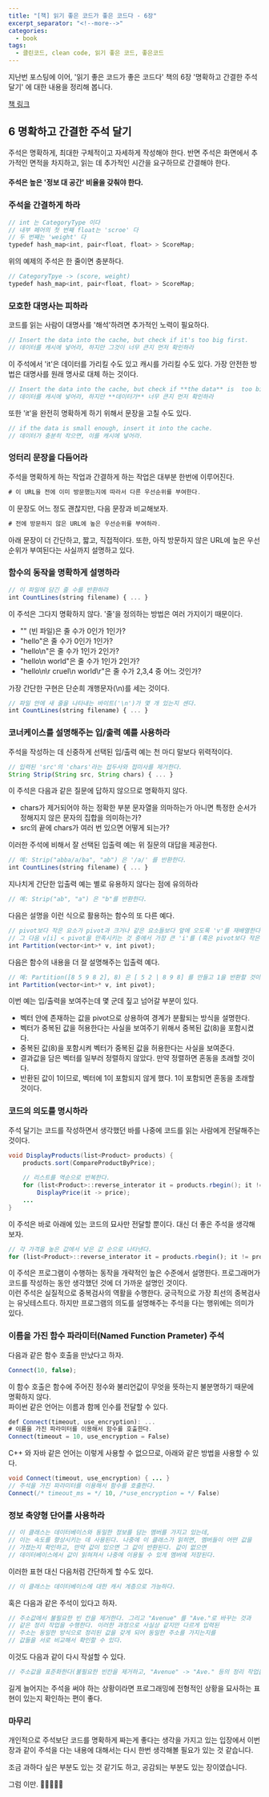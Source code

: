 ```yaml
---
title: "[책] 읽기 좋은 코드가 좋은 코드다 - 6장"
excerpt_separator: "<!--more-->"
categories:
  - book
tags:
  - 클린코드, clean code, 읽기 좋은 코드, 좋은코드
---
```


지난번 포스팅에 이어, '읽기 좋은 코드가 좋은 코드다' 책의 6장 '명확하고 간결한 주석 달기' 에 대한 내용을 정리해 봅니다.

[책 링크](https://book.naver.com/bookdb/book_detail.nhn?bid=6871807)

<!--more-->

## 6 명확하고 간결한 주석 달기

주석은 명확하게, 최대한 구체적이고 자세하게 작성해야 한다. 반면 주석은 화면에서 추가적인 면적을 차지하고, 읽는 데 추가적인 시간을 요구하므로 간결해야 한다.

#### 주석은 높은 '정보 대 공간' 비율을 갖춰야 한다.

### 주석을 간결하게 하라
```javascript
// int 는 CategoryType 이다
// 내부 페어의 첫 번째 float는 'scroe' 다
// 두 번째는 'weight' 다
typedef hash_map<int, pair<float, float> > ScoreMap;
```
위의 예제의 주석은 한 줄이면 충분하다.
```javascript
// CategoryTpye -> (score, weight)
typedef hash_map<int, pair<float, float> > ScoreMap;
```

### 모호한 대명사는 피하라
코드를 읽는 사람이 대명사를 '해석'하려면 추가적인 노력이 필요하다.
```javascript
// Insert the data into the cache, but check if it's too big first.
// 데이터를 캐시에 넣어라, 하지만 그것이 너무 큰지 먼저 확인하라
```
이 주석에서 'it'은 데이터를 가리킬 수도 있고 캐시를 가리킬 수도 있다. 가장 안전한 방법은 대명사를 원래 명사로 대체 하는 것이다.
```javascript
// Insert the data into the cache, but check if **the data** is  too big first.
// 데이터를 캐시에 넣어라, 하지만 **데이터가** 너무 큰지 먼저 확인하라
```
또한 'it'을 완전히 명확하게 하기 위해서 문장을 고칠 수도 있다.
```javascript
// if the data is small enough, insert it into the cache.
// 데이터가 충분히 작으면, 이를 캐시에 넣어라.
```

### 엉터리 문장을 다듬어라
주석을 명확하게 하는 작업과 간결하게 하는 작업은 대부분 한번에 이루어진다.
```javascript
# 이 URL을 전에 이미 방문했는지에 따라서 다른 우선순위를 부여한다.
```
이 문장도 어느 정도 괜찮지만, 다음 문장과 비교해보자.
```javascript
# 전에 방문하지 않은 URL에 높은 우선순위를 부여하라.
```
아래 문장이 더 간단하고, 짧고, 직접적이다. 또한, 아직 방문하지 않은 URL에 높은 우선순위가 부여된다는 사실까지 설명하고 있다.

### 함수의 동작을 명확하게 설명하라
```javascript
// 이 파일에 담긴 줄 수를 반환하라
int CountLines(string filename) { ... }
```
이 주석은 그다지 명확하지 않다. '줄'을 정의하는 방법은 여러 가지이기 때문이다.

- "" (빈 파일)은 줄 수가 0인가 1인가?
- "hello"은 줄 수가 0인가 1인가?
- "hello\n"은 줄 수가 1인가 2인가?
- "hello\n world"은 줄 수가 1인가 2인가?
- "hello\n\r cruel\n world\r"은 줄 수가 2,3,4 중 어느 것인가?

가장 간단한 구현은 단순희 개행문자(\n)를 세는 것이다.
```javascript
// 파일 안에 새 줄을 나타내는 바이트('\n')가 몇 개 있는지 센다.
int CountLines(string filename) { ... }
```

### 코너케이스를 설명해주는 입/출력 예를 사용하라
주석을 작성하는 데 신중하게 선택된 입/출력 예는 천 마디 말보다 위력적이다.
```javascript
// 입력된 'src'의 'chars'라는 접두사와 접미사를 제거한다.
String Strip(String src, String chars) { ... }
```
이 주석은 다음과 같은 질문에 답하지 않으므로 명확하지 않다.
- chars가 제거되어야 하는 정확한 부분 문자열을 의마하는가 아니면 특정한 순서가 정해지지 않은 문자의 집합을 의미하는가?
- src의 끝에 chars가 여러 번 있으면 어떻게 되는가?

이러한 주석에 비해서 잘 선택된 입출력 예는 위 질문의 대답을 제공한다.
```javascript
// 예: Strip("abba/a/ba", "ab") 은 '/a/' 를 반환한다.
int CountLines(string filename) { ... }
```

지나치게 간단한 입출력 예는 별로 유용하지 않다는 점에 유의하라
```javascript
// 예: Strip("ab", "a") 은 "b"를 반환한다.
```

다음은 설명을 이런 식으로 활용하는 함수의 또 다른 예다.
```javascript
// pivot보다 작은 요소가 pivot과 크거나 같은 요소들보다 앞에 오도록 'v'를 재배열한다.
// 그 다음 v[i] < pivot을 만족시키는 것 중에서 가장 큰 'i'를 (혹은 pivot보다 작은 것이 없으면 -1 을) 반환한다.
int Partition(vector<int>* v, int pivot);
```
다음은 함수의 내용을 더 잘 설명해주는 입출력 예다.
```javascript
// 예: Partition([8 5 9 8 2], 8) 은 [ 5 2 | 8 9 8] 를 만들고 1을 반환할 것이다.
int Partition(vector<int>* v, int pivot);
```
이번 예는 입/출력을 보여주는데 몇 군데 짚고 넘어갈 부분이 있다.

- 벡터 안에 존재하는 값을 pivot으로 상용하여 경계가 분활되는 방식을 설명한다.
- 벡터가 중복된 값을 허용한다는 사실을 보여주기 위해서 중복된 값(8)을 포함시켰다.
- 중복된 값(8)을 포함시켜 벡터가 중복된 값을 허용한다는 사실을 보여준다.
- 결과값을 담은 벡터를 일부러 정렬하지 않았다. 만약 정렬하면 혼동을 초래할 것이다.
- 반환된 값이 1이므로, 벡터에 1이 포함되지 않게 했다. 1이 포함되면 혼동을 초래할 것이다.

### 코드의 의도를 명시하라
주석 달기는 코드를 작성하면서 생각했던 바를 나중에 코드를 읽는 사람에게 전달해주는 것이다.
```java
void DisplayProducts(list<Product> products) {
	products.sort(CompareProductByPrice);
	
	// 리스트를 역순으로 반복한다.
    for (list<Product>::reverse_interator it = products.rbegin(); it != products.rend(); ++it)
		DisplayPrice(it -> price);
    ...
}
```
이 주석은 바로 아래에 있는 코드의 묘사만 전달할 뿐이다. 대신 더 좋은 주석을 생각해보자.
```javascript
// 각 가격을 높은 값에서 낮은 값 순으로 나타낸다.
for (list<Product>::reverse_interator it = products.rbegin(); it != products.rend(); ++it)
```
이 주석은 프로그램이 수행하는 동작을 개략적인 높은 수준에서 설명한다. 프로그래머가 코드를 작성하는 동안 생각했던 것에 더 가까운 설명인 것이다.  
이런 주석은 실질적으로 중복검사의 역활을 수행한다. 궁극적으로 가장 최선의 중복검사는 유닛테스트다. 하지만 프로그램의 의도를 설명해주는 주석을 다는 행위에는 의미가 있다.

### 이름을 가진 함수 파라미터(Named Function Prameter) 주석
다음과 같은 함수 호출을 만났다고 하자.
```javascript
Connect(10, false);
```
이 함수 호출은 함수에 주어진 정수와 불리언값이 무엇을 뜻하는지 불분명하기 때문에 명확하지 않다.  
파이썬 같은 언어는 이름과 함께 인수를 전달할 수 있다.
```javascript
def Connect(timeout, use_encryption): ...
# 이름을 가진 파라미터를 이용해서 함수를 호출한다.
Connect(timeout = 10, use_encryption = False)
```
C++ 와 자바 같은 언어는 이렇게 사용할 수 없으므로, 아래와 같은 방법을 사용할 수 있다.
```java
void Connect(timeout, use_encryption) { ... }
// 주석을 가진 파라미터를 이용해서 함수를 호출한다.
Connect(/* timeout_ms = */ 10, /*use_encryption = */ False)
```

### 정보 축양형 단어를 사용하라
```javascript
// 이 클래스는 데이터베이스와 동일한 정보를 담는 멤버를 가지고 있는데, 
// 이는 속도를 향상시키는 데 사용된다. 나중에 이 클래스가 읽히면, 멤버들이 어떤 값을 
// 가졌는지 확인하고, 만약 값이 있으면 그 값이 반환된다. 값이 없으면
// 데이터베이스에서 값이 읽혀져서 나중에 이용될 수 있게 멤버에 저장된다.
```
이러한 표현 대신 다음처럼 간단하게 할 수도 있다.
```javascript
// 이 클래스는 데이터베이스에 대한 캐시 계층으로 가능하다.
```
혹은 다음과 같은 주석이 있다고 하자.
```javascript
// 주소값에서 불필요한 빈 칸을 제거한다. 그리고 "Avenue" 를 "Ave."로 바꾸는 것과 
// 같은 정리 작업을 수행한다. 이러한 과정으로 사실상 같지만 다르게 입력된 
// 주소는 동일한 방식으로 정리된 값을 갖게 되어 동일한 주소를 가지는지를 
// 값들을 서로 비교해서 확인할 수 있다.
```
이것도 다음과 같이 다시 작설할 수 있다.
```javascript
// 주소값을 표준화한다(불필요한 빈칸을 제거하고, "Avenue" -> "Ave." 등의 정리 작업을 수행한다)
```
길게 늘어지는 주석을 써야 하는 상황이라면 프로그래밍에 전형적인 상황을 묘사하는 표현이 있는지 확인하는 편이 좋다.

### 마무리

개인적으로 주석보단 코드를 명확하게 짜는게 좋다는 생각을 가지고 있는 입장에서 이번 장과 같이 주석을 다는 내용에 대해서는 다시 한번 생각해볼 필요가 있는 것 같습니다.

조금 과하다 싶은 부분도 있는 것 같기도 하고, 공감되는 부분도 있는 장이였습니다.

그럼 이만. 🥕👋🏼🖐🏼